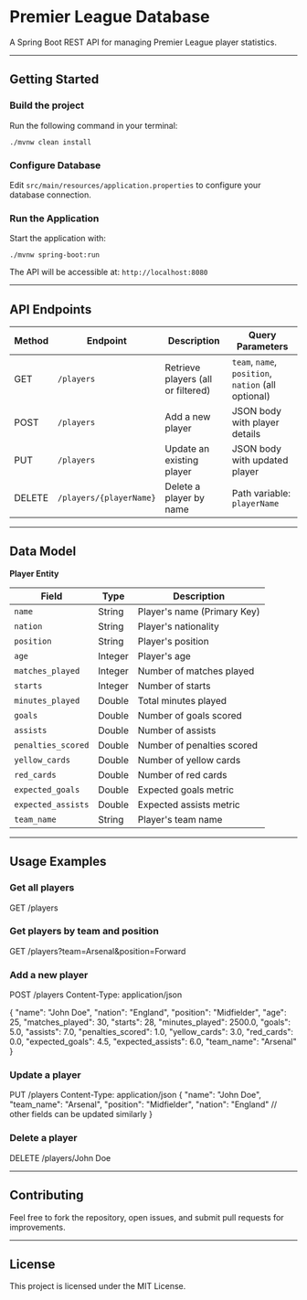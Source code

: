 # Premier League Database

A Spring Boot REST API for managing Premier League player statistics.

---

## Getting Started

### Build the project

Run the following command in your terminal:

    ./mvnw clean install

### Configure Database

Edit `src/main/resources/application.properties` to configure your database connection.

### Run the Application

Start the application with:

    ./mvnw spring-boot:run

The API will be accessible at: `http://localhost:8080`

---

## API Endpoints

| Method | Endpoint               | Description                          | Query Parameters                  |
|--------|------------------------|------------------------------------|---------------------------------|
| GET    | `/players`             | Retrieve players (all or filtered) | `team`, `name`, `position`, `nation` (all optional) |
| POST   | `/players`             | Add a new player                   | JSON body with player details   |
| PUT    | `/players`             | Update an existing player          | JSON body with updated player   |
| DELETE | `/players/{playerName}`| Delete a player by name            | Path variable: `playerName`     |

---

## Data Model

**Player Entity**

| Field             | Type    | Description                     |
|-------------------|---------|--------------------------------|
| `name`            | String  | Player's name (Primary Key)     |
| `nation`          | String  | Player's nationality            |
| `position`        | String  | Player's position               |
| `age`             | Integer | Player's age                   |
| `matches_played`   | Integer | Number of matches played        |
| `starts`          | Integer | Number of starts                |
| `minutes_played`   | Double  | Total minutes played            |
| `goals`           | Double  | Number of goals scored          |
| `assists`         | Double  | Number of assists               |
| `penalties_scored`| Double  | Number of penalties scored      |
| `yellow_cards`    | Double  | Number of yellow cards          |
| `red_cards`       | Double  | Number of red cards             |
| `expected_goals`  | Double  | Expected goals metric           |
| `expected_assists`| Double  | Expected assists metric         |
| `team_name`       | String  | Player's team name              |

---

## Usage Examples

### Get all players

GET /players

### Get players by team and position

GET /players?team=Arsenal&position=Forward

### Add a new player

POST /players
Content-Type: application/json

{
"name": "John Doe",
"nation": "England",
"position": "Midfielder",
"age": 25,
"matches_played": 30,
"starts": 28,
"minutes_played": 2500.0,
"goals": 5.0,
"assists": 7.0,
"penalties_scored": 1.0,
"yellow_cards": 3.0,
"red_cards": 0.0,
"expected_goals": 4.5,
"expected_assists": 6.0,
"team_name": "Arsenal"
}

### Update a player

PUT /players
Content-Type: application/json
{
"name": "John Doe",
"team_name": "Arsenal",
"position": "Midfielder",
"nation": "England"
// other fields can be updated similarly
}

### Delete a player

DELETE /players/John Doe

---

## Contributing

Feel free to fork the repository, open issues, and submit pull requests for improvements.

---

## License

This project is licensed under the MIT License.
